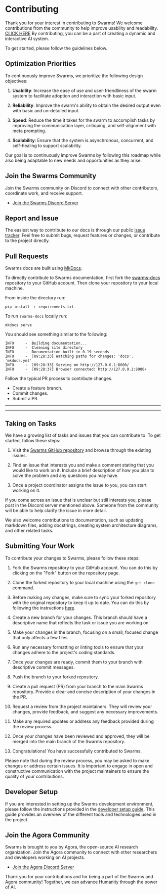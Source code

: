 # Contributing

Thank you for your interest in contributing to Swarms! We welcome contributions from the community to help improve usability and readability. [CLICK HERE](docs/CONTRIBUTING.md) By contributing, you can be a part of creating a dynamic and interactive AI system.

To get started, please follow the guidelines below.


## Optimization Priorities

To continuously improve Swarms, we prioritize the following design objectives:

1. **Usability**: Increase the ease of use and user-friendliness of the swarm system to facilitate adoption and interaction with basic input.

2. **Reliability**: Improve the swarm's ability to obtain the desired output even with basic and un-detailed input.

3. **Speed**: Reduce the time it takes for the swarm to accomplish tasks by improving the communication layer, critiquing, and self-alignment with meta prompting.

4. **Scalability**: Ensure that the system is asynchronous, concurrent, and self-healing to support scalability.

Our goal is to continuously improve Swarms by following this roadmap while also being adaptable to new needs and opportunities as they arise.

## Join the Swarms Community

Join the Swarms community on Discord to connect with other contributors, coordinate work, and receive support.

- [Join the Swarms Discord Server](https://discord.gg/qUtxnK2NMf)


## Report and Issue
The easiest way to contribute to our docs is through our public [issue tracker](https://github.com/kyegomez/swarms-docs/issues). Feel free to submit bugs, request features or changes, or contribute to the project directly. 

## Pull Requests

Swarms docs are built using [MkDocs](https://squidfunk.github.io/mkdocs-material/getting-started/). 

To directly contribute to Swarms documentation, first fork the [swarms-docs](https://github.com/kyegomez/swarms-docs) repository to your GitHub account. Then clone your repository to your local machine.

From inside the directory run: 

```pip install -r requirements.txt```

To run `swarms-docs` locally run: 

```mkdocs serve```

You should see something similar to the following: 

```
INFO     -  Building documentation...
INFO     -  Cleaning site directory
INFO     -  Documentation built in 0.19 seconds
INFO     -  [09:28:33] Watching paths for changes: 'docs', 'mkdocs.yml'
INFO     -  [09:28:33] Serving on http://127.0.0.1:8000/
INFO     -  [09:28:37] Browser connected: http://127.0.0.1:8000/
```

Follow the typical PR process to contribute changes. 

* Create a feature branch.
* Commit changes.
* Submit a PR.


-------
---

## Taking on Tasks

We have a growing list of tasks and issues that you can contribute to. To get started, follow these steps:

1. Visit the [Swarms GitHub repository](https://github.com/kyegomez/swarms) and browse through the existing issues.

2. Find an issue that interests you and make a comment stating that you would like to work on it. Include a brief description of how you plan to solve the problem and any questions you may have.

3. Once a project coordinator assigns the issue to you, you can start working on it.

If you come across an issue that is unclear but still interests you, please post in the Discord server mentioned above. Someone from the community will be able to help clarify the issue in more detail.

We also welcome contributions to documentation, such as updating markdown files, adding docstrings, creating system architecture diagrams, and other related tasks.

## Submitting Your Work

To contribute your changes to Swarms, please follow these steps:

1. Fork the Swarms repository to your GitHub account. You can do this by clicking on the "Fork" button on the repository page.

2. Clone the forked repository to your local machine using the `git clone` command.

3. Before making any changes, make sure to sync your forked repository with the original repository to keep it up to date. You can do this by following the instructions [here](https://docs.github.com/en/github/collaborating-with-pull-requests/syncing-a-fork).

4. Create a new branch for your changes. This branch should have a descriptive name that reflects the task or issue you are working on.

5. Make your changes in the branch, focusing on a small, focused change that only affects a few files.

6. Run any necessary formatting or linting tools to ensure that your changes adhere to the project's coding standards.

7. Once your changes are ready, commit them to your branch with descriptive commit messages.

8. Push the branch to your forked repository.

9. Create a pull request (PR) from your branch to the main Swarms repository. Provide a clear and concise description of your changes in the PR.

10. Request a review from the project maintainers. They will review your changes, provide feedback, and suggest any necessary improvements.

11. Make any required updates or address any feedback provided during the review process.

12. Once your changes have been reviewed and approved, they will be merged into the main branch of the Swarms repository.

13. Congratulations! You have successfully contributed to Swarms.

Please note that during the review process, you may be asked to make changes or address certain issues. It is important to engage in open and constructive communication with the project maintainers to ensure the quality of your contributions.

## Developer Setup

If you are interested in setting up the Swarms development environment, please follow the instructions provided in the [developer setup guide](docs/developer-setup.md). This guide provides an overview of the different tools and technologies used in the project.

## Join the Agora Community

Swarms is brought to you by Agora, the open-source AI research organization. Join the Agora community to connect with other researchers and developers working on AI projects.

- [Join the Agora Discord Server](docs/CONTRIBUTING.md)

Thank you for your contributions and for being a part of the Swarms and Agora community! Together, we can advance Humanity through the power of AI.